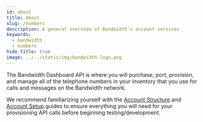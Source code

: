 ```yaml
---
id: about
title: About
slug: /numbers   
description: A general overview of Bandwidth's account services
keywords:
  - bandwidth
  - numbers
hide_title: true
image: ../../static/img/bandwidth-logo.png
---
```


The Bandwidth Dashboard API is where you will purchase, port, provision, and manage all of the telephone numbers in your inventory that you use for calls and messages on the Bandwidth network.

We recommend familiarizing yourself with the [Account Structure](./account/structure) and [Account Setup](./account/setup) guides to ensure everything you will need for your provisioning API calls before beginning testing/development. 
